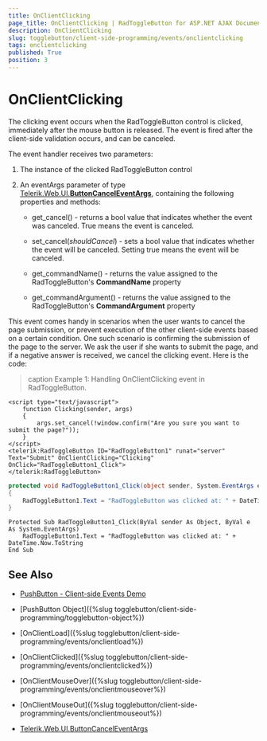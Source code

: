 ```yaml
---
title: OnClientClicking
page_title: OnClientClicking | RadToggleButton for ASP.NET AJAX Documentation
description: OnClientClicking
slug: togglebutton/client-side-programming/events/onclientclicking
tags: onclientclicking
published: True
position: 3
---
```


# OnClientClicking

The clicking event occurs when the RadToggleButton control is clicked, immediately after the mouse button is released. The event is fired after the client-side validation occurs, and can be canceled.

The event handler receives two parameters:

1. The instance of the clicked RadToggleButton control

1. An eventArgs parameter of type [Telerik.Web.UI.**ButtonCancelEventArgs**](http://docs.telerik.com/devtools/aspnet-ajax/api/client/args/Telerik.Web.UI.ButtonCancelEventArgs), containing the following properties and methods:

	* get_cancel() - returns a bool value that indicates whether the event was canceled. True means the event is canceled.

	* set_cancel(*shouldCancel*) - sets a bool value that indicates whether the event will be canceled. Setting true means the event will be canceled.

	* get_commandName() - returns the value assigned to the RadToggleButton's **CommandName** property

	* get_commandArgument() - returns the value assigned to the RadToggleButton's **CommandArgument** property

This event comes handy in scenarios when the user wants to cancel the page submission, or prevent execution of the other client-side events based on a certain condition. One such scenario is confirming the submission of the page to the server. We ask the user if she wants to submit the page, and if a negative answer is received, we cancel the clicking event. Here is the code:

>caption Example 1: Handling OnClientClicking event in RadToggleButton.

````ASP.NET
<script type="text/javascript">
	function Clicking(sender, args)
	{
		args.set_cancel(!window.confirm("Are you sure you want to submit the page?"));
	}
</script>
<telerik:RadToggleButton ID="RadToggleButton1" runat="server" Text="Submit"	OnClientClicking="Clicking" OnClick="RadToggleButton1_Click">
</telerik:RadToggleButton>
````

````C#
protected void RadToggleButton1_Click(object sender, System.EventArgs e)
{
	RadToggleButton1.Text = "RadToggleButton was clicked at: " + DateTime.Now.ToString();
}
````
````VB
Protected Sub RadToggleButton1_Click(ByVal sender As Object, ByVal e As System.EventArgs)
	RadToggleButton1.Text = "RadToggleButton was clicked at: " + DateTime.Now.ToString
End Sub
````

## See Also

 * [PushButton - Client-side Events Demo](http://demos.telerik.com/aspnet-ajax/togglebutton/client-side-api/client-side-events/defaultcs.aspx)

 * [PushButton Object]({%slug togglebutton/client-side-programming/togglebutton-object%})

 * [OnClientLoad]({%slug togglebutton/client-side-programming/events/onclientload%})
 
 * [OnClientClicked]({%slug togglebutton/client-side-programming/events/onclientclicked%})
 
 * [OnClientMouseOver]({%slug togglebutton/client-side-programming/events/onclientmouseover%})
 
 * [OnClientMouseOut]({%slug togglebutton/client-side-programming/events/onclientmouseout%})
 
 * [Telerik.Web.UI.ButtonCancelEventArgs](http://docs.telerik.com/devtools/aspnet-ajax/api/client/args/Telerik.Web.UI.ButtonCancelEventArgs)

